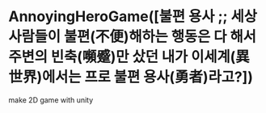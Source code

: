 # AnnoyingHeroGame([불편 용사 ;; 세상 사람들이 불편(不便)해하는 행동은 다 해서 주변의 빈축(嚬蹙)만 샀던 내가 이세계(異世界)에서는 프로 불편 용사(勇者)라고?])
make 2D game with unity
